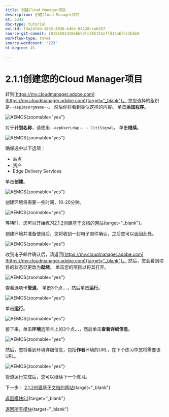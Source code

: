 ```yaml
---
title: 创建Cloud Manager项目
description: 创建Cloud Manager项目
kt: 5342
doc-type: tutorial
exl-id: fda247eb-1865-4936-b46e-84128ccab357
source-git-commit: 18151b91d18ebb53fc485151effd12a6fdc2b6b8
workflow-type: tm+mt
source-wordcount: '223'
ht-degree: 4%

---
```


# 2.1.1创建您的Cloud Manager项目

转到[https://my.cloudmanager.adobe.com](https://my.cloudmanager.adobe.com){target="_blank"}。 您应选择的组织是`--aepImsOrgName--`。 然后你将看到类似这样的内容。 单击&#x200B;**添加程序**。

![AEMCS](./images/aemcs1.png){zoomable="yes"}

对于&#x200B;**计划名称**，请使用`--aepUserLdap-- - CitiSignal`。 单击&#x200B;**继续**。

![AEMCS](./images/aemcs2.png){zoomable="yes"}

确保选中以下选项：

- 站点
- 资产
- Edge Delivery Services

单击&#x200B;**创建**。

![AEMCS](./images/aemcs3.png){zoomable="yes"}

创建环境将需要一些时间，10-20分钟。

![AEMCS](./images/aemcs4.png){zoomable="yes"}

等待时，您可以开始练习[2.1.2创建基于文档的网站](./ex2.md){target="_blank"}。

创建环境并准备使用后，您将收到一封电子邮件确认，之后您可以返回此处。

![AEMCS](./images/aemcs5.png){zoomable="yes"}

收到电子邮件确认后，请返回[https://my.cloudmanager.adobe.com](https://my.cloudmanager.adobe.com){target="_blank"}。 然后，您会看到项目的状态已更改为&#x200B;**就绪**。 单击您的项目以将其打开。

![AEMCS](./images/aemcs6.png){zoomable="yes"}

查看选项卡&#x200B;**管道**。 单击3个点&#x200B;**...**，然后单击&#x200B;**运行**。

![AEMCS](./images/aemcs7.png){zoomable="yes"}

单击&#x200B;**运行**。

![AEMCS](./images/aemcs8.png){zoomable="yes"}

接下来，单击&#x200B;**环境**&#x200B;选项卡上的3个点&#x200B;**...**，然后单击&#x200B;**查看详细信息**。

![AEMCS](./images/aemcs9.png){zoomable="yes"}

然后，您将看到环境详细信息，包括&#x200B;**作者**&#x200B;环境的URL，在下个练习中您将需要该URL。

![AEMCS](./images/aemcs10.png){zoomable="yes"}

管道运行完成后，您可以继续下一个练习。

下一步： [2.1.2创建基于文档的网站](./ex2.md){target="_blank"}

[返回模块2.1](./aemcs.md){target="_blank"}

[返回所有模块](./../../../overview.md){target="_blank"}
